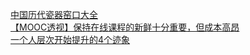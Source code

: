   
[中国历代瓷器窑口大全](http://www.dianyue.me/archives/270/ryf8hrhqsb1xn3q5/)  
[【MOOC透视】保持在线课程的新鲜十分重要，但成本高昂](http://www.dianyue.me/archives/853/hhb0nyxuil6wqzjg/)  
[一个人层次开始提升的4个迹象](http://www.dianyue.me/archives/862/tti9yleu6vepq3yf/)